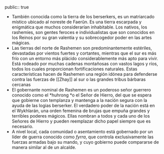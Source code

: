 public:: true

- También conocida como la tierra de los berserkers, es un matriarcado místico ubicado al noreste de Faerûn. Es una tierra escarpada y enigmática que muchos considerarían inhabitable. Los nativos, los rashemíes, son gentes feroces e individualistas que son conocidos en los Reinos por su gran valentía y su sobrecogedor poder en las artes mágicas.
- Las tierras del norte de Rashemen son predominantemente estériles, devastadas por vientos fuertes y cortantes, mientras que el sur es más frío con un entorno más plácido considerablemente más apto para vivir. Está rodeado por muchas cadenas montañosas con vastos lagos y ríos, todos los cuales proporcionan fortificaciones naturales. Estas características hacen de Rashemen una región idónea para defenderse contra las fuerzas de [[Zhay]] al sur o las grandes tribus bárbaras cercanas
- El gobernante nominal de Rashemen es un poderoso señor guerrero conocido como el *huhrong *o el Señor de Hierro, del que se espera que gobierne con templanza y mantenga a la nación segura con la ayuda de las logias berserker. El verdadero poder de la nación está en el Wykhlarán, una orden femenina de brujas que empuña grandes y terribles poderes mágicos. Ellas nombran a todos y cada uno de los Señores de Hierro y pueden reemplazar dicho papel siempre que es necesario.
- A nivel local, cada comunidad o asentamiento está gobernado por un líder de guerra conocido como *fyrra*, que controla exclusivamente las fuerzas armadas bajo su mando, y cuyo gobierno puede compararse de manera similar al de un alcalde.